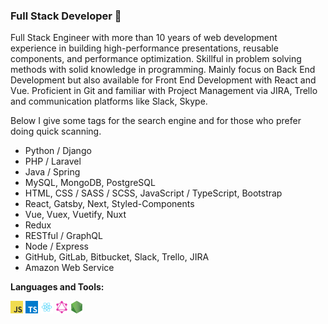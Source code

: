 ### Full Stack Developer 👋

Full Stack Engineer with more than 10 years of web development experience in building high-performance presentations, reusable components, and performance optimization. 
Skillful in problem solving methods with solid knowledge in programming. Mainly focus on Back End Development but also available for Front End Development with React and Vue. Proficient in Git and familiar with Project Management via JIRA, Trello and communication platforms like Slack, Skype.

Below I give some tags for the search engine and for those who prefer doing quick scanning.

- Python / Django
- PHP / Laravel
- Java / Spring
- MySQL, MongoDB, PostgreSQL
- HTML, CSS / SASS / SCSS, JavaScript / TypeScript, Bootstrap
- React, Gatsby, Next, Styled-Components
- Vue, Vuex, Vuetify, Nuxt
- Redux
- RESTful / GraphQL
- Node / Express
- GitHub, GitLab, Bitbucket, Slack, Trello, JIRA
- Amazon Web Service

**Languages and Tools:**

<code><img height="20" src="https://raw.githubusercontent.com/github/explore/80688e429a7d4ef2fca1e82350fe8e3517d3494d/topics/javascript/javascript.png"></code>
<code><img height="20" src="https://raw.githubusercontent.com/github/explore/80688e429a7d4ef2fca1e82350fe8e3517d3494d/topics/typescript/typescript.png"></code>
<code><img height="20" src="https://raw.githubusercontent.com/github/explore/80688e429a7d4ef2fca1e82350fe8e3517d3494d/topics/react/react.png"></code>
<code><img height="20" src="https://raw.githubusercontent.com/github/explore/5c058a388828bb5fde0bcafd4bc867b5bb3f26f3/topics/graphql/graphql.png"></code>
<code><img height="20" src="https://raw.githubusercontent.com/github/explore/80688e429a7d4ef2fca1e82350fe8e3517d3494d/topics/nodejs/nodejs.png"></code>


<!--
**SoftManager-P/SoftManager-P** is a ✨ _special_ ✨ repository because its `README.md` (this file) appears on your GitHub profile.

Here are some ideas to get you started:

- 🔭 I’m currently working on ...
- 🌱 I’m currently learning ...
- 👯 I’m looking to collaborate on ...
- 🤔 I’m looking for help with ...
- 💬 Ask me about ...
- 📫 How to reach me: ...
- 😄 Pronouns: ...
- ⚡ Fun fact: ...
-->
